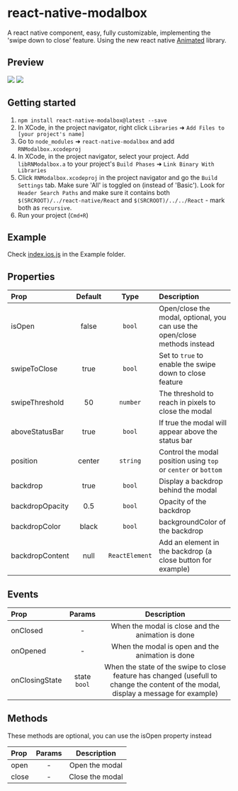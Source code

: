 # react-native-modalbox

A react native <Modal> component, easy, fully customizable, implementing the 'swipe down to close' feature.
Using the new react native [Animated](http://facebook.github.io/react-native/docs/animations.html#content) library.

## Preview
![](https://i.imgur.com/QTAYh81.gif)
![](http://i.imgur.com/3XULLt8.gif)

## Getting started

1. `npm install react-native-modalbox@latest --save`
2. In XCode, in the project navigator, right click `Libraries` ➜ `Add Files to [your project's name]`
3. Go to `node_modules` ➜ `react-native-modalbox` and add `RNModalbox.xcodeproj`
4. In XCode, in the project navigator, select your project. Add `libRNModalbox.a` to your project's `Build Phases` ➜ `Link Binary With Libraries`
5. Click `RNModalbox.xcodeproj` in the project navigator and go the `Build Settings` tab. Make sure 'All' is toggled on (instead of 'Basic'). Look for `Header Search Paths` and make sure it contains both `$(SRCROOT)/../react-native/React` and `$(SRCROOT)/../../React` - mark both as `recursive`.
5. Run your project (`Cmd+R`)

## Example
Check [index.ios.js](https://github.com/maxs15/react-native-modalbox/blob/master/Example/index.ios.js) in the Example folder.

## Properties

| Prop  | Default  | Type | Description |
| :------------ |:---------------:| :---------------:| :-----|
| isOpen | false | `bool` | Open/close the modal, optional, you can use the open/close methods instead  |
| swipeToClose | true | `bool` | Set to `true` to enable the swipe down to close feature |
| swipeThreshold | 50 | `number` | The threshold to reach in pixels to close the modal |
| aboveStatusBar | true | `bool` | If true the modal will appear above the status bar |
| position | center | `string` | Control the modal position using `top` or `center` or `bottom`
| backdrop | true | `bool` | Display a backdrop behind the modal
| backdropOpacity | 0.5| `bool` | Opacity of the backdrop
| backdropColor | black| `bool` | backgroundColor of the backdrop
| backdropContent | null| `ReactElement` | Add an element in the backdrop (a close button for example)

## Events

| Prop  | Params  | Description |
| :------------ |:---------------:| :---------------:|
| onClosed | - | When the modal is close and the animation is done |
| onOpened | - | When the modal is open and the animation is done |
| onClosingState | state `bool` | When the state of the swipe to close feature has changed (usefull to change the content of the modal, display a message for example) |

## Methods
These methods are optional, you can use the isOpen property instead   

| Prop  | Params  | Description |
| :------------ |:---------------:| :---------------:|
| open | - | Open the modal |
| close | - | Close the modal |